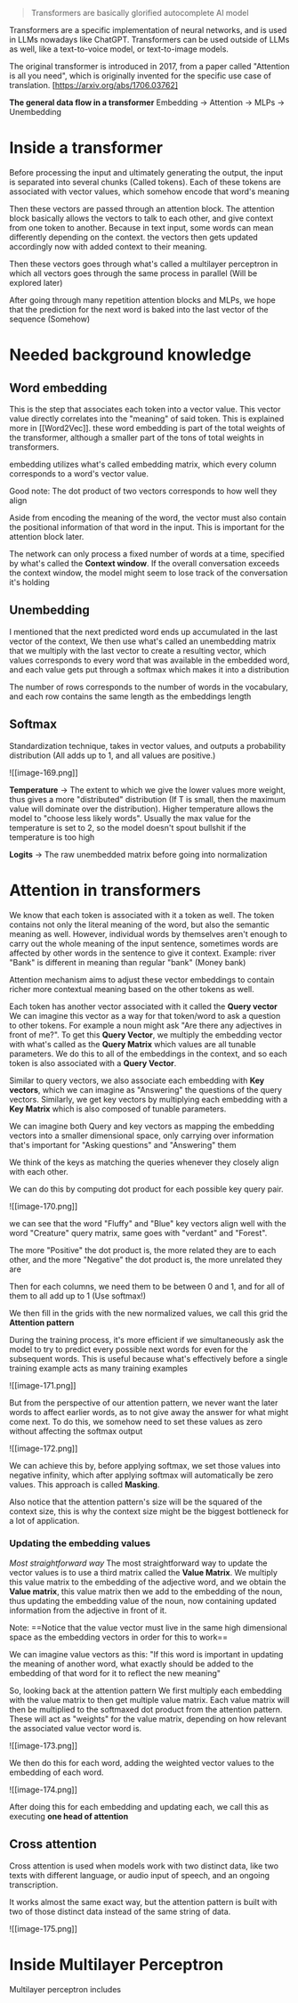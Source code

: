 > Transformers are basically glorified autocomplete AI model

Transformers are a specific implementation of neural networks, and is used in LLMs nowadays like ChatGPT.
Transformers can be used outside of LLMs as well, like a text-to-voice model, or text-to-image models.

The original transformer is introduced in 2017, from a paper called "Attention is all you need", which is originally invented for the specific use case of translation.
[https://arxiv.org/abs/1706.03762]

**The general data flow in a transformer**
Embedding -> Attention -> MLPs -> Unembedding

# Inside a transformer

Before processing the input and ultimately generating the output, the input is separated into several chunks (Called tokens).
Each of these tokens are associated with vector values, which somehow encode that word's meaning

Then these vectors are passed through an attention block. The attention block basically allows the vectors to talk to each other, and give context from one token to another. Because in text input, some words can mean differently depending on the context. the vectors then gets updated accordingly now with added context to their meaning.

Then these vectors goes through what's called a multilayer perceptron in which all vectors goes through the same process in parallel (Will be explored later)

After going through many repetition attention blocks and MLPs, we hope that the prediction for the next word is baked into the last vector of the sequence (Somehow)

# Needed background knowledge

## Word embedding

This is the step that associates each token into a vector value. This vector value directly correlates into the "meaning" of said token. This is explained more in [[Word2Vec]].
these word embedding is part of the total weights of the transformer, although a smaller part of the tons of total weights in transformers.

embedding utilizes what's called embedding matrix, which every column corresponds to a word's vector value.

Good note:
The dot product of two vectors corresponds to how well they align

Aside from encoding the meaning of the word, the vector must also contain the positional information of that word in the input. This is important for the attention block later.

The network can only process a fixed number of words at a time, specified by what's called the **Context window**. If the overall conversation exceeds the context window, the model might seem to lose track of the conversation it's holding

## Unembedding

I mentioned that the next predicted word ends up accumulated in the last vector of the context, We then use what's called an unembedding matrix that we multiply with the last vector to create a resulting vector, which values corresponds to every word that was available in the embedded word, and each value gets put through a softmax which makes it into a distribution 

The number of rows corresponds to the number of words in the vocabulary, and each row contains the same length as the embeddings length


## Softmax

Standardization technique, takes in vector values, and outputs a probability distribution (All adds up to 1, and all values are positive.)

![[image-169.png]]


**Temperature** -> The extent to which we give the lower values more weight, thus gives a more "distributed" distribution (If T is small, then the maximum value will dominate over the distribution). Higher temperature allows the model to "choose less likely words". Usually the max value for the temperature is set to 2, so the model doesn't spout bullshit if the temperature is too high

**Logits** -> The raw unembedded matrix before going into normalization


# Attention in transformers

We know that each token is associated with it a token as well. The token contains not only the literal meaning of the word, but also the semantic meaning as well. However, individual words by themselves aren't enough to carry out the whole meaning of the input sentence, sometimes words are affected by other words in the sentence to give it context.
Example: river "Bank" is different in meaning than regular "bank" (Money bank)

Attention mechanism aims to adjust these vector embeddings to contain richer more contextual meaning based on the other tokens as well.

Each token has another vector associated with it called the **Query vector** We can imagine this vector as a way for that token/word to ask a question to other tokens. For example a noun might ask "Are there any adjectives in front of me?".
To get this **Query Vector**, we multiply the embedding vector with what's called as the **Query Matrix** which values are all tunable parameters. 
We do this to all of the embeddings in the context, and so each token is also associated with a **Query Vector**.

Similar to query vectors, we also associate each embedding with **Key vectors**, which we can imagine as "Answering" the questions of the query vectors. Similarly, we get key vectors by multiplying each embedding with a **Key Matrix** which is also composed of tunable parameters.

We can imagine both Query and key vectors as mapping the embedding vectors into a smaller dimensional space, only carrying over information that's important for "Asking questions" and "Answering" them

We think of the keys as matching the queries whenever they closely align with each other.

We can do this by computing dot product for each possible key query pair.


![[image-170.png]]


we can see that the word "Fluffy" and "Blue" key vectors align well with the word "Creature" query matrix, same goes with "verdant" and "Forest".

The more "Positive" the dot product is, the more related they are to each other, and the more "Negative" the dot product is, the more unrelated they are

Then for each columns, we need them to be between 0 and 1, and for all of them to all add up to 1 (Use softmax!)

We then fill in the grids with the new normalized values, we call this grid the **Attention pattern**

During the training process, it's more efficient if we simultaneously ask the model to try to predict every possible next words for even for the subsequent words. This is useful because what's effectively before a single training example acts as many training examples

![[image-171.png]]

But from the perspective of our attention pattern, we never want the later words to affect earlier words, as to not give away the answer for what might come next. To do this, we somehow need to set these values as zero without affecting the softmax output

![[image-172.png]]

We can achieve this by, before applying softmax, we set those values into negative infinity, which after applying softmax will automatically be zero values. This approach is called **Masking**.

Also notice that the attention pattern's size will be the squared of the context size, this is why the context size might be the biggest bottleneck for a lot of application.

### Updating the embedding values

*Most straightforward way*
The most straightforward way to update the vector values is to use a third matrix called the **Value Matrix**. We multiply this value matrix to the embedding of the adjective word, and we obtain the **Value matrix**, this value matrix then we add to the embedding of the noun, thus updating the embedding value of the noun, now containing updated information from the adjective in front of it.

Note:
==Notice that the value vector must live in the same high dimensional space as the embedding vectors in order for this to work==

We can imagine value vectors as this:
"If this word is important in updating the meaning of another word, what exactly should be added to the embedding of that word for it to reflect the new meaning"

So, looking back at the attention pattern
We first multiply each embedding with the value matrix to then get multiple value matrix. Each value matrix will then be multiplied to the softmaxed dot product from the attention pattern. These will act as "weights" for the value matrix, depending on how relevant the associated value vector word is.

![[image-173.png]]

We then do this for each word, adding the weighted vector values to the embedding of each word.

![[image-174.png]]

After doing this for each embedding and updating each, we call this as executing **one head of attention**

## Cross attention

Cross attention is used when models work with two distinct data, like two texts with different language, or audio input of speech, and an ongoing transcription.

It works almost the same exact way, but the attention pattern is built with two of those distinct data instead of the same string of data.

![[image-175.png]]



# Inside Multilayer Perceptron

Multilayer perceptron includes 